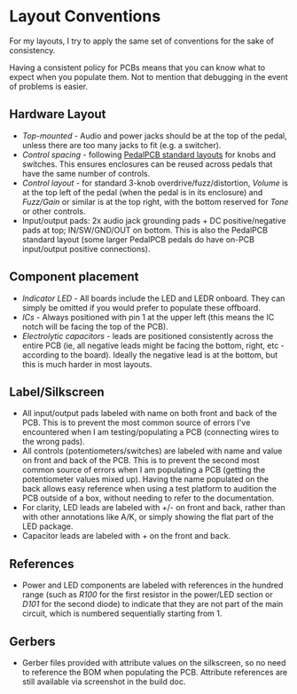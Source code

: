 # Layout Conventions

For my layouts, I try to apply the same set of conventions for the sake of consistency.

Having a consistent policy for PCBs means that you can know what to expect when you populate them. Not to mention that debugging in the event of problems is easier.

## Hardware Layout
* *Top-mounted* - Audio and power jacks should be at the top of the pedal, unless there are too many jacks to fit (e.g. a switcher).
* *Control spacing* - following [PedalPCB standard layouts](DRILLIING.md) for knobs and switches. This ensures enclosures can be reused across pedals that have the same number of controls.
* *Control layout* - for standard 3-knob overdrive/fuzz/distortion, *Volume* is at the top left of the pedal (when the pedal is in its enclosure) and *Fuzz/Gain* or similar is at the top right, with the bottom reserved for *Tone* or other controls.
* Input/output pads: 2x audio jack grounding pads + DC positive/negative pads at top; IN/SW/GND/OUT on bottom. This is also the PedalPCB standard layout (some larger PedalPCB pedals do have on-PCB input/output positive connections).

## Component placement
* *Indicator LED* - All boards include the LED and LEDR onboard. They can simply be omitted if you would prefer to populate these offboard.
* *ICs* - Always positioned with pin 1 at the upper left (this means the IC notch will be facing the top of the PCB).
* *Electrolytic capacitors* - leads are positioned consistently across the entire PCB (ie, all negative leads might be facing the bottom, right, etc - according to the board). Ideally the negative lead is at the bottom, but this is much harder in most layouts.

## Label/Silkscreen
* All input/output pads labeled with name on both front and back of the PCB. This is to prevent the most common source of errors I've encountered when I am testing/populating a PCB (connecting wires to the wrong pads).
* All controls (potentiometers/switches) are labeled with name and value on front and back of the PCB. This is to prevent the second most common source of errors when I am populating a PCB (getting the potentiometer values mixed up). Having the name populated on the back allows easy reference when using a test platform to audition the PCB outside of a box, without needing to refer to the documentation.
* For clarity, LED leads are labeled with +/- on front and back, rather than with other annotations like A/K, or simply showing the flat part of the LED package.
* Capacitor leads are labeled with + on the front and back.

## References
* Power and LED components are labeled with references in the hundred range (such as *R100* for the first resistor in the power/LED section or *D101* for the second diode) to indicate that they are not part of the main circuit, which is numbered sequentially starting from 1.

## Gerbers
* Gerber files provided with attribute values on the silkscreen, so no need to reference the BOM when populating the PCB. Attribute references are still available via screenshot in the build doc.